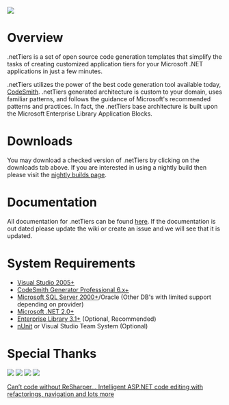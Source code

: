 [![](http://nettiers.net/GetFile.aspx?File=Summary_Logo.gif)](http://nettiers.net)

# Overview #
.netTiers is a set of open source code generation templates that simplify the tasks of creating customized application tiers for your Microsoft .NET applications in just a few minutes.

.netTiers utilizes the power of the best code generation tool available today, [CodeSmith](http://www.codesmithtools.com/). .netTiers generated architecture is custom to your domain, uses familiar patterns, and follows the guidance of Microsoft's recommended patterns and practices. In fact, the .netTiers base architecture is built upon the Microsoft Enterprise Library Application Blocks.

# Downloads #
You may download a checked version of .netTiers by clicking on the downloads tab above.  If you are interested in using a nightly build then please visit the [nightly builds page](http://nettiers.net/builds/).

# Documentation #
All documentation for .netTiers can be found [here](http://nettiers.net/DocumentationPage.ashx). If the documentation is out dated please update the wiki or create an issue and we will see that it is updated.

# System Requirements #
  * [Visual Studio 2005+](http://msdn.microsoft.com/en-us/vstudio/default.aspx)
  * [CodeSmith Generator Professional 6.x+](http://codesmithtools.com)
  * [Microsoft SQL Server 2000+](http://www.microsoft.com/SQL/default.mspx)/Oracle (Other DB's with limited support depending on provider)
  * [Microsoft .NET 2.0+](http://www.microsoft.com/NET/)
  * [Enterprise Library 3.1+](http://www.codeplex.com/entlib) (Optional, Recommended)
  * [nUnit](http://www.nunit.org) or Visual Studio Team System (Optional)

# Special Thanks #
[![](http://www.visualsvn.com/images/VisualSVN_125x37.gif)](http://www.visualsvn.com/)
[![](http://www.codesmithtools.com/images/codesmith.gif)](http://www.codesmithtools.com/)
[![](http://nettiers.net/GetFile.aspx?File=redgate.png)](http://www.red-gate.com/?utm_source=nettiers&utm_medium=website&utm_campaign=communitysupport)
[![](http://nettiers.net/GetFile.aspx?File=aquafold_logo_blue_bubbles.png)](http://www.aquafold.com)

[Can’t code without ReSharper… Intelligent ASP.NET code editing with refactorings, navigation and lots more](http://www.jetbrains.com/resharper/)